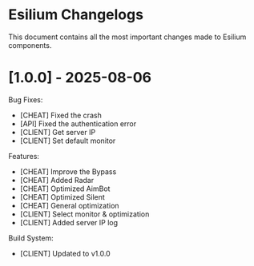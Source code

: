 # Esilium Changelogs
This document contains all the most important changes made to Esilium components.

# [1.0.0] - 2025-08-06

Bug Fixes:

- [CHEAT] Fixed the crash
- [API] Fixed the authentication error
- [CLIENT] Get server IP
- [CLIENT] Set default monitor

Features:

- [CHEAT] Improve the Bypass
- [CHEAT] Added Radar
- [CHEAT] Optimized AimBot
- [CHEAT] Optimized Silent
- [CHEAT] General optimization
- [CLIENT] Select monitor & optimization
- [CLIENT] Added server IP log


Build System:
- [CLIENT] Updated to v1.0.0
